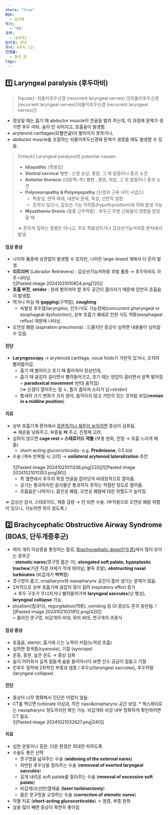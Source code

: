 ```yaml
---
share: "true"
BOX:
  - 강의록
학기:
  - "08"
과목:
  - 내과학1
팀티칭: 연내
차시: 4주차 (2)
진행률:
  - 정리_완
tags: 
---
```


## 1️⃣ Laryngeal paralysis (후두마비)

>[!quote]- 되돌이후두신경 (recurrent laryngeal nerves)
>![[되돌이후두신경 (recurrent laryngeal nerves)|되돌이후두신경 (recurrent laryngeal nerves)]]

- 정상일 때는 흡기 때 abductor muscle이 연골을 벌려 주는데, 이 과정에 문제가 생기면 후두 마비. 숨이 안 쉬어지고, 호흡음이 발생함.
- arytenoid cartilages(모뿔연골)이 벌어지지 못하거나, 
- abductor muscle을 조절하는 되돌이후두신경에 문제가 생겼을 때도 발생할 수 있음.

>[!check] Laryngeal paralysis의 potential causes
>- **Idiopathic** (특발성)
>- **Ventral cervica**l 병변 : 신경 손상, 종양, 그 외 염증이나 종괴 소견
>- **Anterior thoracic** (대동맥~목) 병변 : 종양, 외상, 그 외 염증이나 종괴 소견
>- **Polyneuropathy & Polymyopathy** (신경과 근육 사이 시냅스)
> 	 - 특발성, 면역 매개, 내분비 문제, 독성, 선천적 질환
> 	 - 흔하지 않으나, 갑상선 기능 저하증(hypothyroidism)에 의해 발생 가능
>- **Myasthenia Gravis** (중증 근무력증) : 후두근 주변 근육들이 영향을 받았을 때
>
>⇒ 흔하게 접하는 질병은 아니고, 주로 특발성이거나 갑상선기능저하증 환자에서 발생.

#### 임상 증상

- 나이와 품종에 상관없이 발생할 수 있지만, 나이든 large-breed 개에서 더 흔히 발생.
- **리트리버** (Labrador Retrievers) : 갑상선기능저하증 호발 품종 → 후두마비도 자주 나타남.<br>![[Pasted image 20241021010824.png|120]]
- **호흡 부전**, **stridor** : 원래 벌어져야 할 후두 공간이 좁아지기 때문에 당연히 호흡음이 발생함.
- 먹거나 마실 때 **gagging**(구역질), **coughing**
	- 속발성 후두염(laryngitis), 인두/식도 기능장애(concurrent pharyngeal or esophageal dysfunction), 상부 호흡기 폐쇄로 인한 식도 역류(esophageal reflux) 때문에 나타남.
- 오연성 폐렴 (aspiration pneumonia) : 드물지만 증상이 심하면 내용물이 넘어갈 수 있음.

#### 진단

- **Laryngoscopy** → arytenoid cartilage, vocal folds가 가만히 있거나, 오히려 빨려들어감.
	- 흡기 때 벌어지고 호기 때 좁아져야 정상인데,
	- 흡기 때 음압이 걸리면서 빨려들어가고, 호기 때는 양압이 걸리면서 살짝 벌어짐 = **paradoxical movement** (반대 움직임)<br> (⇒ 신경이 열어주는 힘 ↓, 틈이 좁아져 소리가 남=stridor)
	- 틈새의 크기 변화가 크지 않아, 움직이지 않고 가만히 있는 것처럼 보임(**remian in a midline position**)

#### 치료
- 상부 호흡기계 환자에서 <u>흥분하거나 체온이 높아지면</u> 증상이 심화됨.<br>⇒ 체온을 낮춰주고, 부종을 빼 주고, 진정제 고려.
- 심하지 않으면 **cage rest + 스테로이드 약물** (부종 완화, 진정 → 호흡 느리게 해줌)
	- short-acting glucocorticoids- e.g. **Prednisone**, 0.5 bid 
- 수술 (계속 반복될 시 고려) → **unilateral arytenoid lateralization** 추천<br>   
	![[Pasted image 20241021011336.png|220]]![[Pasted image 20241021011353.png|90]]
	- 목 옆면에서 후두의 특정 연골을 잡아당겨 비대칭적으로 열어줌.
	- 공기는 통과하지만 음식물은 통과하지 못하는 적절한 정도로 열어줌.
	- 호흡음은 나아지나, 흡인성 폐렴, 오연성 폐렴에 대한 위험도가 높아짐.

⇒ 갑상선 검사, 스테로이드, 체중 감량 → 안 되면 수술. (부작용으로 오연성 폐렴 위험이 있으니, 가능하면 하지 않도록.)
## 2️⃣ Brachycephalic Obstructive Airway Syndrome (BOAS, 단두개증후군)

- 여러 개의 이상증을 통칭하는 말로, <u>Brachycephalic dogs(단두종)</u>에서 많이 보이는 증후군<br>: **stenotic nares**(콧구멍 좁은 거), **elongated soft palate**, **hypoplastic trachea**(기관 직경 자체가 작게 태어남; 불독 호발), **obstructing nasal turbinates** (비갑개가 빽빽함)
- 콧구멍이 좁고, oropharynx와 nasopharynx 공간이 좁아 생기는 문제가 많음.
- 2차적으로 상부 호흡기에 음압이 많이 걸려 inspiratory effort 증가<br>→ 후두 구조가 무너지거나 빨려들어가며 **laryngeal saccules**(낭 형성), **laryngeal collapse** 가능.
- ptyalism(침과다), regurgitation(역류), vomiting 등 GI 증상도 흔히 동반됨.
![[Pasted image 20241021031912.png|420]]
<br>= 좁아진 콧구멍, 비갑개의 비대, 혀의 비대, 연구개의 과증식
#### 임상 증상

- 호흡음, stertor, 흡기에 드는 노력이 커짐(노력성 호흡)
- 심하면 청색증(cyanosis), 기절 (syncope)
- 운동, 흥분, 높은 온도 → 증상 심화
- 숨이 어려워서 길게 힘들게 숨을 들이마시다 보면 산소 공급이 힘들고 기절
- 인후두 점막에 2차적인 부종과 염증 / 후두낭(laryngeal saccules), 후두허탈(laryngeal collapse)

#### 진단
- 증상이 너무 명확해서 진단은 어렵지 않음. 
- CT를 찍으면 turbinate 이상과, 작은 naso&oropharynx 공간 보임.
\* 엑스레이로는 nasopharynx 정도까지만 확인 가능. 비갑개와 비강 내부 정확하게 확인하려면 CT 필요.
<br>![[Pasted image 20241021032627.png|240]]

#### 치료
- 심한 운동이나 흥분, 더운 환경은 최대한 피하도록
- 수술도 좋은 선택
	- 콧구멍을 넓혀주는 수술 (**widening of the external nares**)
	- 외번된 후두낭을 잘라주는 수술 (**removeal of everted laryngeal saccules**)
	- 길게 내려온 soft palate를 잘라주는 수술 (**removal of excessive soft palate**)
	- 비갑개(코선반)절제술 (**laser turbinectomy**)
	- 좁은 콧구멍을 교정하는 수술 (**correction of stenotic nares**)
- 약물 치료 (**short-acting glucocorticoids**) → 염증, 부종 완화
- 살을 많이 빼면 증상이 확연히 좋아짐


